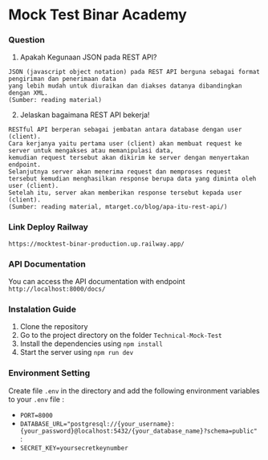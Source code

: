 # Mock Test Binar Academy

### Question

1. Apakah Kegunaan JSON pada REST API?
```
JSON (javascript object notation) pada REST API berguna sebagai format pengiriman dan penerimaan data
yang lebih mudah untuk diuraikan dan diakses datanya dibandingkan dengan XML.
(Sumber: reading material)
```

2. Jelaskan bagaimana REST API bekerja!
```
RESTful API berperan sebagai jembatan antara database dengan user (client).
Cara kerjanya yaitu pertama user (client) akan membuat request ke server untuk mengakses atau memanipulasi data,
kemudian request tersebut akan dikirim ke server dengan menyertakan endpoint.
Selanjutnya server akan menerima request dan memproses request tersebut kemudian menghasilkan response berupa data yang diminta oleh user (client).
Setelah itu, server akan memberikan response tersebut kepada user (client).
(Sumber: reading material, mtarget.co/blog/apa-itu-rest-api/)
```

### Link Deploy Railway
```
https://mocktest-binar-production.up.railway.app/
```

### API Documentation
You can access the API documentation with endpoint ```http://localhost:8000/docs/```

### Instalation Guide
1. Clone the repository
2. Go to the project directory on the folder ```Technical-Mock-Test```
3. Install the dependencies using ```npm install```
4. Start the server using ```npm run dev```

### Environment Setting
Create file ```.env``` in the directory and add the following environment variables to your ```.env``` file :
- ```PORT=8000```
- ```DATABASE_URL="postgresql://{your_username}:{your_password}@localhost:5432/{your_database_name}?schema=public"``` :
- ```SECRET_KEY=yoursecretkeynumber```
